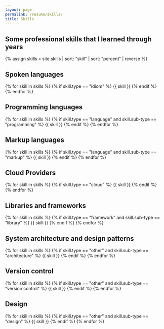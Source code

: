 ```yaml
---
layout: page
permalink: /resume/skills/
title: Skills
---
```


## Some professional skills that I learned through years

{% assign skills = site.skills | sort: "skill" | sort: "percent" | reverse %}

<article class="page card">
<h2>Spoken languages</h2>

{% for skill in skills %}
  {% if skill.type == "idiom" %}
  {{ skill }}
  {% endif %}
{% endfor %}
</article>

<article class="page card">
<h2>Programming languages</h2>

{% for skill in skills %}
  {% if skill.type == "language" and skill.sub-type == "programming" %}
  {{ skill }}
  {% endif %}
{% endfor %}
</article>

<article class="page card">
<h2>Markup languages</h2>

{% for skill in skills %}
  {% if skill.type == "language" and skill.sub-type == "markup" %}
  {{ skill }}
  {% endif %}
{% endfor %}
</article>

<article class="page card">
<h2>Cloud Providers</h2>

{% for skill in skills %}
  {% if skill.type == "cloud" %}
  {{ skill }}
  {% endif %}
{% endfor %}
</article>

<article class="page card">
<h2>Libraries and frameworks</h2>

{% for skill in skills %}
  {% if skill.type == "framework" and skill.sub-type == "library" %}
  {{ skill }}
  {% endif %}
{% endfor %}
</article>

<article class="page card">
<h2>System architecture and design patterns</h2>

{% for skill in skills %}
  {% if skill.type == "other" and skill.sub-type == "architecture" %}
  {{ skill }}
  {% endif %}
{% endfor %}
</article>

<article class="page card">
<h2>Version control</h2>

{% for skill in skills %}
  {% if skill.type == "other" and skill.sub-type == "version control" %}
  {{ skill }}
  {% endif %}
{% endfor %}
</article>

<article class="page card">
<h2>Design</h2>

{% for skill in skills %}
  {% if skill.type == "other" and skill.sub-type == "design" %}
  {{ skill }}
  {% endif %}
{% endfor %}
</article>
